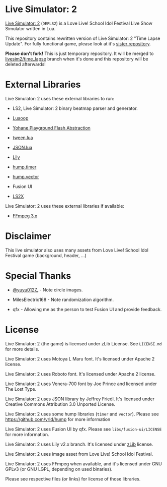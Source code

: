 Live Simulator: 2
=================

[Live Simulator: 2](https://github.com/MikuAuahDark/livesim2) (`DEPLS2`) is a Love Live! School Idol Festival Live Show Simulator written in Lua.

This repository contains rewritten version of Live Simulator: 2 "Time Lapse Update". For fully functional game, please look at it's [sister repository](https://github.com/MikuAuahDark/livesim2).

**Please don't fork!** This is just temporary repository. It will be merged to [livesim2/time_lapse](https://github.com/MikuAuahDark/livesim2/tree/time_lapse) branch when it's done and this repository will be deleted afterwards!

External Libraries
==================

Live Simulator: 2 uses these external libraries to run:

* LS2, Live Simulator: 2 binary beatmap parser and generator.

* [Luaoop](https://github.com/ImagicTheCat/Luaoop)

* [Yohane Playground Flash Abstraction](https://github.com/MikuAuahDark/Yohane)

* [tween.lua](https://github.com/kikito/tween.lua)

* [JSON.lua](http://regex.info/blog/lua/json)

* [Lily](https://github.com/MikuAuahDark/lily)

* [hump.timer](https://github.com/vrld/hump)

* [hump.vector](https://github.com/vrld/hump)

* Fusion UI

* [LS2X](https://github.com/MikuAuahDark/ls2x)

Live Simulator: 2 uses these external libraries if available:

* [FFmpeg 3.x](http://ffmpeg.org/)

Disclaimer
==========

This live simulator also uses many assets from Love Live! School Idol Festival game (background, header, ...)

Special Thanks
==============

* [@yuyu0127_](https://twitter.com/yuyu0127_) - Note circle images.

* MilesElectric168 - Note randomization algorithm.

* qfx - Allowing me as the person to test Fusion UI and provide feedback.

License
=======

Live Simulator: 2 (the game) is licensed under zLib License. See `LICENSE.md` for more details.

Live Simulator: 2 uses Motoya L Maru font. It's licensed under Apache 2 license.

Live Simulator: 2 uses Roboto font. It's licensed under Apache 2 license.

Live Simulator: 2 uses Venera-700 font by Joe Prince and licensed under The Lost Type.

Live Simulator: 2 uses JSON library by Jeffrey Friedl. It's licensed under Creative Commons Attribution 3.0 Unported License.

Live Simulator: 2 uses some hump libraries (`timer` and `vector`). Please see https://github.com/vrld/hump for more information

Live Simulator: 2 uses Fusion UI by qfx. Please see `libs/fusion-ui/LICENSE` for more information.

Live Simulator: 2 uses Lily v2.x branch. It's licensed under [zLib](https://github.com/MikuAuahDark/lily/blob/master/LICENSE.md) license.

Live Simulator: 2 uses image asset from Love Live! School Idol Festival.

Live Simulator: 2 uses FFmpeg when available, and it's licensed under GNU GPLv3 (or GNU LGPL, depending on used binaries).

Please see respective files (or links) for license of those libraries.
